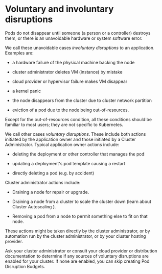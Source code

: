 # Voluntary and involuntary disruptions

Pods do not disappear until someone (a person or a controller) destroys them, or there is an unavoidable hardware or system software error.

We call these unavoidable cases _involuntary disruptions_ to an application. Examples are:

* a hardware failure of the physical machine backing the node

* cluster administrator deletes VM (instance) by mistake

* cloud provider or hypervisor failure makes VM disappear

* a kernel panic

* the node disappears from the cluster due to cluster network partition

* eviction of a pod due to the node being out-of-resources.

Except for the out-of-resources condition, all these conditions should be familiar to most users; they are not specific to Kubernetes.

We call other cases _voluntary disruptions_. These include both actions initiated by the application owner and those initiated by a Cluster Administrator. Typical application owner actions include:

* deleting the deployment or other controller that manages the pod

* updating a deployment's pod template causing a restart

* directly deleting a pod (e.g. by accident)

Cluster administrator actions include:

* Draining a node for repair or upgrade.

* Draining a node from a cluster to scale the cluster down (learn about Cluster Autoscaling ).

* Removing a pod from a node to permit something else to fit on that node.

These actions might be taken directly by the cluster administrator, or by automation run by the cluster administrator, or by your cluster hosting provider.

Ask your cluster administrator or consult your cloud provider or distribution documentation to determine if any sources of voluntary disruptions are enabled for your cluster. If none are enabled, you can skip creating Pod Disruption Budgets.
